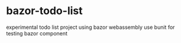 # bazor-todo-list
experimental todo list project using bazor webassembly
use bunit for testing bazor component

